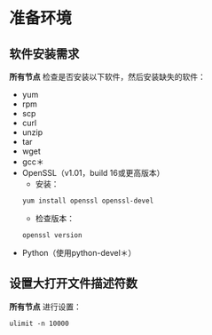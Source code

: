 准备环境
================================================================================
## 软件安装需求
**所有节点** 检查是否安装以下软件，然后安装缺失的软件：
+ yum
+ rpm
+ scp
+ curl
+ unzip
+ tar
+ wget
+ gcc＊
+ OpenSSL（v1.01，build 16或更高版本）
    - 安装：
    ```shell
    yum install openssl openssl-devel
    ```
    - 检查版本：
    ```shell
    openssl version
    ```
+ Python（使用python-devel＊）

## 设置大打开文件描述符数
**所有节点** 进行设置：
```shell 
ulimit -n 10000
```
